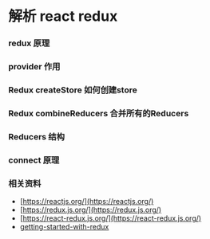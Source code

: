 # 解析 react redux

### redux 原理

### provider 作用

### Redux createStore 如何创建store

### Redux combineReducers 合并所有的Reducers

### Reducers 结构

### connect 原理

### 相关资料

* [https://reactjs.org/](https://reactjs.org/)
* [https://redux.js.org/](https://redux.js.org/)
* [https://react-redux.js.org/](https://react-redux.js.org/)
* [getting-started-with-redux](https://egghead.io/courses/getting-started-with-redux)